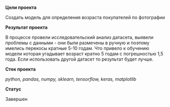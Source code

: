 **Цели проекта**

Создать модель для определения возраста покупателей по фотографии

**Результат проекта**

В процессе провели исследовательский анализ датасета, выявели проблемы с данными - 
они были размечены в ручную и поэтому имелись перекосы кратные 5-10 годам. Что привело 
к обучению модели которая угадывает возраст кратно 5 годам с погрешностью 1,5 года. Если использовать другой датасет то результат будет лучше.

**Стек проекта**

_python, pandas, numpy, sklearn, tensorflow, keras, matplotlib_

**Статус**

Завершен